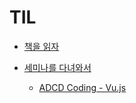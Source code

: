 # TIL

* [책을 읽자](book/README.md)

* [세미나를 다녀와서](/seminar/README.md)
  * [ADCD Coding - Vu.js](/seminar/2017_04_27_ABCD_Vue_FireBase.md)
